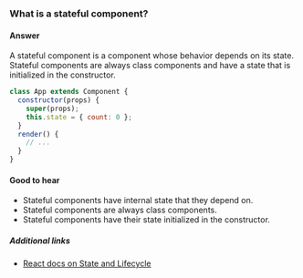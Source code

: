 ### What is a stateful component?

#### Answer

A stateful component is a component whose behavior depends on its state. Stateful components are always class components and have a state that is initialized in the constructor.

```jsx
class App extends Component {
  constructor(props) {
    super(props);
    this.state = { count: 0 };
  }
  render() {
    // ...
  }
}
```

#### Good to hear

* Stateful components have internal state that they depend on.
* Stateful components are always class components.
* Stateful components have their state initialized in the constructor.

##### Additional links

* [React docs on State and Lifecycle](https://reactjs.org/docs/state-and-lifecycle.html)

<!-- tags: (react,javascript) -->

<!-- expertise: (0) -->